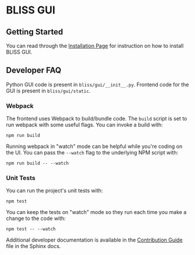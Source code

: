 BLISS GUI
=========

Getting Started
---------------

You can read through the [Installation Page](https://github.jpl.nasa.gov/pages/bliss/bliss-gui/installation.html) for instruction on how to install BLISS GUI.

Developer FAQ
-------------

Python GUI code is present in `bliss/gui/__init__.py`. Frontend code for the GUI is present in `bliss/gui/static`.

### Webpack
The frontend uses Webpack to build/bundle code. The `build` script is set to run webpack with some useful flags. You can invoke a build with:

```
npm run build
```

Running webpack in "watch" mode can be helpful while you're coding on the UI. You can pass the `--watch` flag to the underlying NPM script with:

```
npm run build -- --watch
```

### Unit Tests
You can run the project's unit tests with:

```
npm test
```

You can keep the tests on "watch" mode so they run each time you make a change to the code with:

```
npm test -- --watch
```

Additional developer documentation is available in the [Contribution Guide](https://github.jpl.nasa.gov/pages/bliss/bliss-gui/contribute.html) file in the Sphinx docs.
